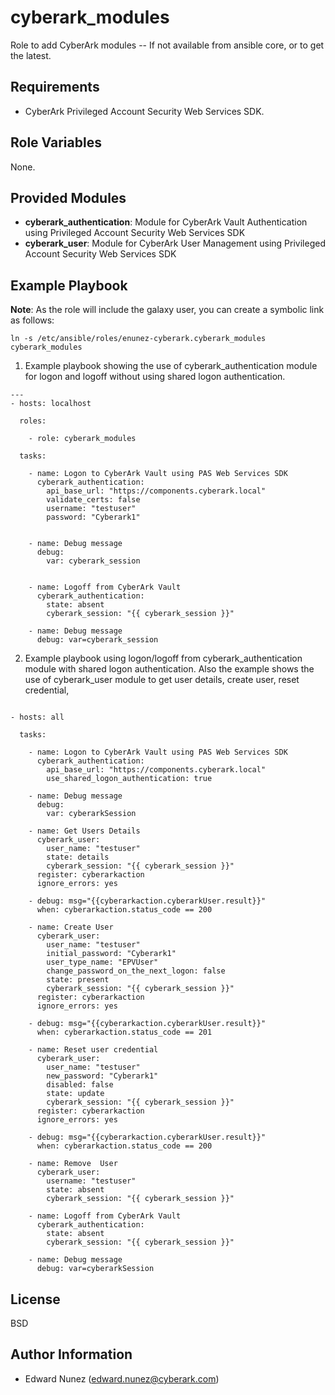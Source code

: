 cyberark_modules
================

Role to add CyberArk modules -- If not available from ansible core, or to get the latest.

Requirements
------------

- CyberArk Privileged Account Security Web Services SDK.

Role Variables
--------------

None.

Provided Modules
----------------

- **cyberark_authentication**: Module for CyberArk Vault Authentication using Privileged Account Security Web Services SDK
- **cyberark_user**: Module for CyberArk User Management using Privileged Account Security Web Services SDK


Example Playbook
----------------

**Note**: As the role will include the galaxy user, you can create a symbolic link as follows:
```
ln -s /etc/ansible/roles/enunez-cyberark.cyberark_modules cyberark_modules
```

1) Example playbook showing the use of cyberark_authentication module for logon and logoff without using shared logon authentication. 

```
---
- hosts: localhost
  
  roles:

    - role: cyberark_modules

  tasks:

    - name: Logon to CyberArk Vault using PAS Web Services SDK
      cyberark_authentication:
        api_base_url: "https://components.cyberark.local"
        validate_certs: false
        username: "testuser"
        password: "Cyberark1"


    - name: Debug message
      debug: 
        var: cyberark_session


    - name: Logoff from CyberArk Vault
      cyberark_authentication:
        state: absent
        cyberark_session: "{{ cyberark_session }}"

    - name: Debug message
      debug: var=cyberark_session
```

2) Example playbook using logon/logoff from cyberark_authentication module with shared logon authentication. Also the example shows the use of cyberark_user module to get user details, create user, reset credential, 
```

- hosts: all

  tasks:

    - name: Logon to CyberArk Vault using PAS Web Services SDK
      cyberark_authentication:
        api_base_url: "https://components.cyberark.local"
        use_shared_logon_authentication: true

    - name: Debug message
      debug: 
        var: cyberarkSession
        
    - name: Get Users Details
      cyberark_user:
        user_name: "testuser"
        state: details
        cyberark_session: "{{ cyberark_session }}"
      register: cyberarkaction
      ignore_errors: yes
      
    - debug: msg="{{cyberarkaction.cyberarkUser.result}}"
      when: cyberarkaction.status_code == 200
      
    - name: Create User
      cyberark_user:
        user_name: "testuser"
        initial_password: "Cyberark1"
        user_type_name: "EPVUser"
        change_password_on_the_next_logon: false
        state: present
        cyberark_session: "{{ cyberark_session }}"
      register: cyberarkaction
      ignore_errors: yes
      
    - debug: msg="{{cyberarkaction.cyberarkUser.result}}"
      when: cyberarkaction.status_code == 201
      
    - name: Reset user credential
      cyberark_user:
        user_name: "testuser"
        new_password: "Cyberark1"
        disabled: false
        state: update
        cyberark_session: "{{ cyberark_session }}"
      register: cyberarkaction
      ignore_errors: yes
      
    - debug: msg="{{cyberarkaction.cyberarkUser.result}}"
      when: cyberarkaction.status_code == 200

    - name: Remove  User
      cyberark_user: 
        username: "testuser" 
        state: absent 
        cyberark_session: "{{ cyberark_session }}"
        
    - name: Logoff from CyberArk Vault
      cyberark_authentication:
        state: absent
        cyberark_session: "{{ cyberark_session }}"

    - name: Debug message
      debug: var=cyberarkSession      
```


License
-------

BSD

Author Information
------------------

- Edward Nunez (edward.nunez@cyberark.com)
